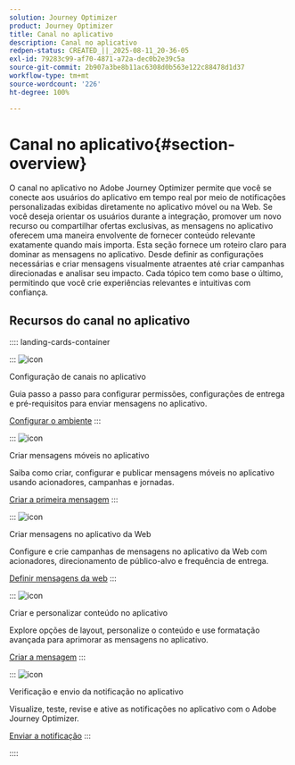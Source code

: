 ```yaml
---
solution: Journey Optimizer
product: Journey Optimizer
title: Canal no aplicativo
description: Canal no aplicativo
redpen-status: CREATED_||_2025-08-11_20-36-05
exl-id: 79283c99-af70-4871-a72a-dec0b2e39c5a
source-git-commit: 2b907a3be8b11ac6308d0b563e122c88478d1d37
workflow-type: tm+mt
source-wordcount: '226'
ht-degree: 100%

---
```


# Canal no aplicativo{#section-overview}

O canal no aplicativo no Adobe Journey Optimizer permite que você se conecte aos usuários do aplicativo em tempo real por meio de notificações personalizadas exibidas diretamente no aplicativo móvel ou na Web. Se você deseja orientar os usuários durante a integração, promover um novo recurso ou compartilhar ofertas exclusivas, as mensagens no aplicativo oferecem uma maneira envolvente de fornecer conteúdo relevante exatamente quando mais importa. Esta seção fornece um roteiro claro para dominar as mensagens no aplicativo. Desde definir as configurações necessárias e criar mensagens visualmente atraentes até criar campanhas direcionadas e analisar seu impacto. Cada tópico tem como base o último, permitindo que você crie experiências relevantes e intuitivas com confiança.

## Recursos do canal no aplicativo

:::: landing-cards-container

:::
![icon](https://cdn.experienceleague.adobe.com/icons/gear.svg)

Configuração de canais no aplicativo

Guia passo a passo para configurar permissões, configurações de entrega e pré-requisitos para enviar mensagens no aplicativo.

[Configurar o ambiente](../using/in-app/inapp-configuration.md)
:::

:::
![icon](https://cdn.experienceleague.adobe.com/icons/list-check.svg)

Criar mensagens móveis no aplicativo

Saiba como criar, configurar e publicar mensagens móveis no aplicativo usando acionadores, campanhas e jornadas.

[Criar a primeira mensagem](../using/in-app/create-in-app.md)
:::

:::
![icon](https://cdn.experienceleague.adobe.com/icons/puzzle-piece.svg)

Criar mensagens no aplicativo da Web

Configure e crie campanhas de mensagens no aplicativo da Web com acionadores, direcionamento de público-alvo e frequência de entrega.

[Definir mensagens da web](../using/in-app/create-in-app-web.md)
:::

:::
![icon](https://cdn.experienceleague.adobe.com/icons/paint-brush.svg)

Criar e personalizar conteúdo no aplicativo

Explore opções de layout, personalize o conteúdo e use formatação avançada para aprimorar as mensagens no aplicativo.

[Criar a mensagem](../using/in-app/design-in-app.md)
:::

:::
![icon](https://cdn.experienceleague.adobe.com/icons/paper-plane.svg)

Verificação e envio da notificação no aplicativo

Visualize, teste, revise e ative as notificações no aplicativo com o Adobe Journey Optimizer.

[Enviar a notificação](../using/in-app/send-in-app.md)
:::

::::
